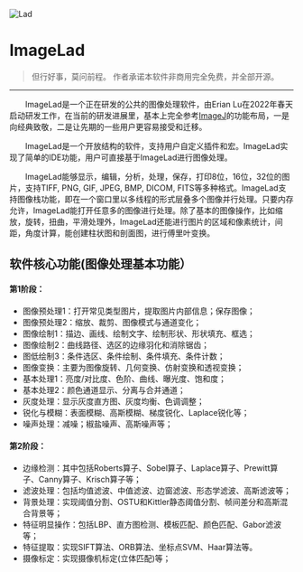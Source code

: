 ![Lad](https://images.pushsquare.com/62ef8dd81a36a/now-you-can-enjoy-arc-the-lad-in-your-native-tongue-as-was-originally-intended.large.jpg)
# ImageLad

> 但行好事，莫问前程。
> 作者承诺本软件非商用完全免费，并全部开源。

---

　　ImageLad是一个正在研发的公共的图像处理软件，由Erian Lu在2022年春天启动研发工作，在当前的研发进展里，基本上完全参考[ImageJ](https://imagej.nih.gov/ij/)的功能布局，一是向经典致敬，二是让先期的一些用户更容易接受和迁移。

　　ImageLad是一个开放结构的软件，支持用户自定义插件和宏。ImageLad实现了简单的IDE功能，用户可直接基于ImageLad进行图像处理。

　　ImageLad能够显示，编辑，分析，处理，保存，打印8位，16位，32位的图片，支持TIFF, PNG, GIF, JPEG, BMP, DICOM, FITS等多种格式。ImageLad支持图像栈功能，即在一个窗口里以多线程的形式层叠多个图像并行处理。只要内存允许，ImageLad能打开任意多的图像进行处理。除了基本的图像操作，比如缩放，旋转，扭曲，平滑处理外，ImageLad还能进行图片的区域和像素统计，间距，角度计算，能创建柱状图和剖面图，进行傅里叶变换。

## 软件核心功能(图像处理基本功能）

#### 第1阶段：
- 图像预处理1：打开常见类型图片，提取图片内部信息；保存图像；
- 图像预处理2：缩放、裁剪、图像模式与通道变化；
- 图像绘制1：描边、画线、绘制文字、绘制形状、形状填充、框选；
- 图像绘制2：曲线路径、选区的边缘羽化和消除锯齿；
- 图低绘制3：条件选区、条件绘制、条件填充、条件计数；
- 图像变换：主要为图像旋转、几何变换、仿射变换和透视变换；
- 基本处理1：亮度/对比度、色阶、曲线、曝光度、饱和度；
- 基本处理2：颜色通道显示、分离与合并通道；
- 灰度处理：显示灰度直方图、灰度均衡、色调调整；
- 锐化与模糊：表面模糊、高斯模糊、梯度锐化、Laplace锐化等；
- 噪声处理：减噪；椒盐噪声、高斯噪声等；

#### 第2阶段：
- 边缘检测：其中包括Roberts算子、Sobel算子、Laplace算子、Prewitt算子、Canny算子、Krisch算子等；
- 滤波处理：包括均值滤波、中值滤波、边窗滤波、形态学滤波、高斯滤波等；
- 背景处理：实现阈值分割、OSTU和Kittler静态阈值分割、帧间差分和高斯混合背景等；
- 特征明显操作：包括LBP、直方图检测、模板匹配、颜色匹配、Gabor滤波等；
- 特征提取：实现SIFT算法、ORB算法、坐标点SVM、Haar算法等。
- 摄像标定：实现摄像机标定(立体匹配)等；
